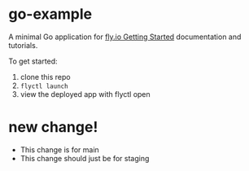 # go-example

A minimal Go application for [fly.io Getting Started](https://fly.io/docs/getting-started/golang/) documentation and tutorials.

To get started:

1. clone this repo
2. `flyctl launch`
3. view the deployed app with flyctl open

# new change!

- This change is for main
- This change should just be for staging

